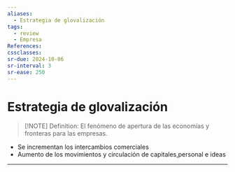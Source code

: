 ```yaml
---
aliases:
  - Estrategia de glovalización
tags:
  - review
  - Empresa
References: 
cssclasses:
sr-due: 2024-10-06
sr-interval: 3
sr-ease: 250
---
```

# Estrategia de glovalización

> [!NOTE] Definition: 
> El fenómeno de apertura de las economías y fronteras para las empresas. 

+ Se incrementan los intercambios comerciales
+ Aumento de los movimientos y circulación de capitales,personal e ideas

***